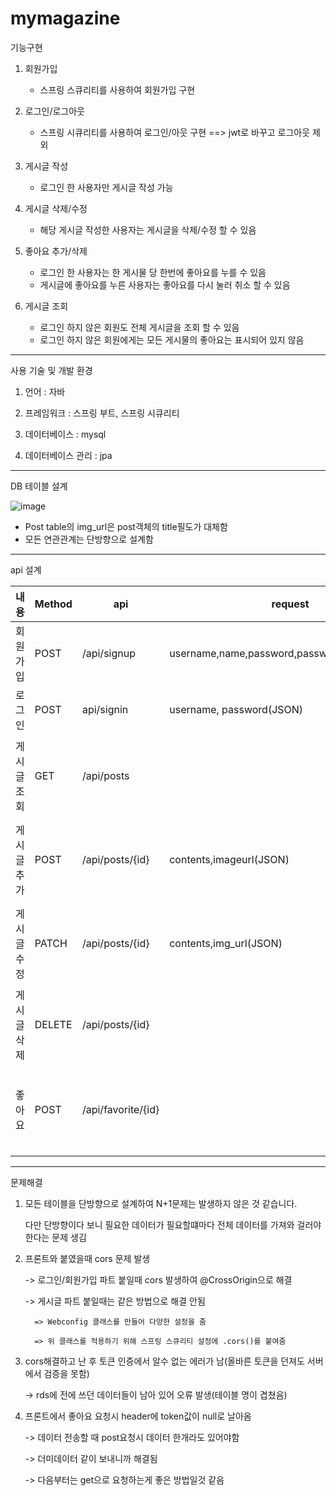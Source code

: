 # mymagazine

기능구현

1. 회원가입
   - 스프링 스큐리티를 사용하여 회원가입 구현
   
2. 로그인/로그아웃
   - 스프링 시큐리티를 사용하여 로그인/아웃 구현 ==> jwt로 바꾸고 로그아웃 제외
   
3. 게시글 작성
   - 로그인 한 사용자만 게시글 작성 가능
  
4. 게시글 삭제/수정
   - 해당 게시글 작성한 사용자는 게시글을 삭제/수정 할 수 있음
 
5. 좋아요 추가/삭제
   - 로그인 한 사용자는 한 게시물 당 한번에 좋아요를 누를 수 있음
   - 게시글에 좋아요를 누른 사용자는 좋아요를 다시 눌러 취소 할 수 있음
  
5. 게시글 조회
   - 로그인 하지 않은 회원도 전체 게시글을 조회 할 수 있음
   - 로그인 하지 않은 회원에게는 모든 게시물의 좋아요는 표시되어 있지 않음

---------------------------------------------------------------------------------------------------------------------------------------------------------------------------------
사용 기술 및 개발 환경

1. 언어 : 자바

2. 프레임워크 : 스프링 부트, 스프링 시큐리티

3. 데이터베이스 : mysql

4. 데이터베이스 관리 : jpa

---------------------------------------------------------------------------------------------------------------------------------------------------------------------------------
DB 테이블 설계

![image](https://user-images.githubusercontent.com/81571069/155049065-9c4da670-af6c-486f-be17-5b2a3a240459.png)

* Post table의 img_url은 post객체의 title필도가 대체함
* 모든 연관관계는 단방향으로 설계함

---------------------------------------------------------------------------------------------------------------------------------------------------------------------------------
api 설계

|내용|Method|api|request|response|
|-------|-----|-----------|------------------------------------|-------------------------------
|회원가입|POST|/api/signup|username,name,password,password_check(JSON)|HttpStatus 및 메시지|
|로그인|POST|api/signin|username, password(JSON)|HttpStatus 및 메시지|
|게시글조회|GET|/api/posts||(postId, name, contents, imt_url ,like_cnt(좋아요 수), create_date, modified_date, like_ok)(JSON)|
|게시글추가|POST|/api/posts/{id}|contents,imageurl(JSON)|(postId, name, contents, img_url ,like_cnt(좋아요 수), create_date, modified_date, like_ok)(JSON)|
|게시글수정|PATCH|/api/posts/{id}|contents,img_url(JSON)|(postId, name, contents, img_url ,like_cnt(좋아요 수), create_date, modified_date, like_ok)(JSON)|
|게시글삭제|DELETE|/api/posts/{id}|||
|좋아요|POST|/api/favorite/{id}||post_Id, img_url, contents, create,modfied date,user_id, username, name, ncikname,like_cnt, like_ok|

---------------------------------------------------------------------------------------------------------------------------------------------------------------------------------
문제해결

1. 모든 테이블을 단방향으로 설계하여 N+1문제는 발생하지 않은 것 같습니다.
   
   다만 단방향이다 보니 필요한 데이터가 필요할떄마다 전체 데이터를 가져와 걸러야한다는 문제 생김

2. 프론트와 붙였을때 cors 문제 발생
  
      -> 로그인/회원가입 파트 붙일때 cors 발생하여 @CrossOrigin으로 해결
  
      -> 게시글 파트 붙일때는 같은 방법으로 해결 안됨
     
         => Webconfig 클래스를 만들어 다양한 설정을 줌
     
         => 위 클래스를 적용하기 위해 스프링 스큐리티 설정에 .cors()를 붙여줌
      
3. cors해결하고 난 후 토큰 인증에서 알수 없는 에러가 남(올바른 토큰을 던져도 서버에서 검증을 못함)
  
      -> rds에 전에 쓰던 데이터들이 남아 있어 오류 발생(테이블 명이 겹쳤음)

4. 프론트에서 좋아요 요청시 header에 token값이 null로 날아옴

      -> 데이터 전송할 때 post요청시 데이터 한개라도 있어야함
      
      -> 더미데이터 같이 보내니까 해결됨
      
      -> 다음부터는 get으로 요청하는게 좋은 방법일것 같음
      



























  
